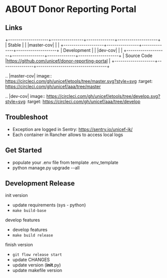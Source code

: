 ABOUT Donor Reporting Portal
============================


Links
-----

+--------------------+----------------+--------------+--------------------+
| Stable             |                | |master-cov| |                    |
+--------------------+----------------+--------------+--------------------+
| Development        |                | |dev-cov|    |                    |
+--------------------+----------------+--------------+--------------------+
| Source Code        |https://github.com/unicef/donor-reporting-portal    |
+--------------------+----------------+-----------------------------------+


.. |master-cov| image:: https://circleci.com/gh/unicef/etools/tree/master.svg?style=svg
                    :target: https://circleci.com/gh/unicef/aaa/tree/master


.. |dev-cov| image:: https://circleci.com/gh/unicef/etools/tree/develop.svg?style=svg
                    :target: https://circleci.com/gh/unicef/aaa/tree/develop





Troubleshoot
--------------------
*  Exception are logged in Sentry: https://sentry.io/unicef-jk/
*  Each container in Rancher allows to access local logs


Get Started
--------------------
* populate your .env file from template .env_template
* python manage.py upgrade --all


Development Release
--------------------
init version
* update requirements (sys - python)
* `make build-base`

develop features
* develop features
* `make build release`

finish version
* `git flow release start`
* update CHANGES
* update version (__init__.py)
* update makefile version
